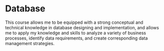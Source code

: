 # Database

This course allows me to be equipped with a strong conceptual and technical knowledge in database designing and implementation, and allows me to apply my knowledge and skills to analyze a variety of business processes, identify data requirements, and create corresponding data management strategies.

